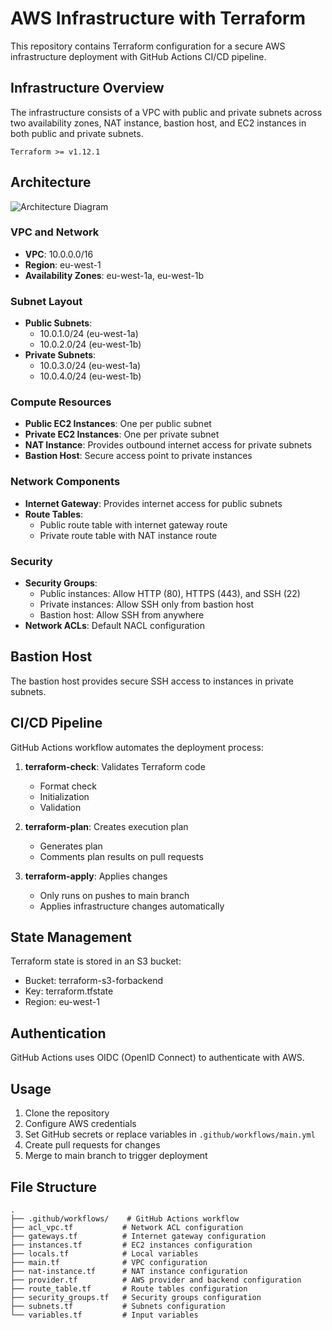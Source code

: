 # AWS Infrastructure with Terraform

This repository contains Terraform configuration for a secure AWS infrastructure deployment with GitHub Actions CI/CD pipeline.

## Infrastructure Overview

The infrastructure consists of a VPC with public and private subnets across two availability zones, NAT instance, bastion host, and EC2 instances in both public and private subnets.

```
Terraform >= v1.12.1
```

## Architecture

![Architecture Diagram](https://via.placeholder.com/800x400?text=AWS+Infrastructure+Diagram)

### VPC and Network
- **VPC**: 10.0.0.0/16
- **Region**: eu-west-1
- **Availability Zones**: eu-west-1a, eu-west-1b

### Subnet Layout
- **Public Subnets**:
  - 10.0.1.0/24 (eu-west-1a)
  - 10.0.2.0/24 (eu-west-1b)
- **Private Subnets**:
  - 10.0.3.0/24 (eu-west-1a)
  - 10.0.4.0/24 (eu-west-1b)

### Compute Resources
- **Public EC2 Instances**: One per public subnet
- **Private EC2 Instances**: One per private subnet
- **NAT Instance**: Provides outbound internet access for private subnets
- **Bastion Host**: Secure access point to private instances

### Network Components
- **Internet Gateway**: Provides internet access for public subnets
- **Route Tables**:
  - Public route table with internet gateway route
  - Private route table with NAT instance route

### Security
- **Security Groups**:
  - Public instances: Allow HTTP (80), HTTPS (443), and SSH (22)
  - Private instances: Allow SSH only from bastion host
  - Bastion host: Allow SSH from anywhere
- **Network ACLs**: Default NACL configuration

## Bastion Host

The bastion host provides secure SSH access to instances in private subnets.

## CI/CD Pipeline

GitHub Actions workflow automates the deployment process:

1. **terraform-check**: Validates Terraform code
   - Format check
   - Initialization
   - Validation

2. **terraform-plan**: Creates execution plan
   - Generates plan
   - Comments plan results on pull requests

3. **terraform-apply**: Applies changes
   - Only runs on pushes to main branch
   - Applies infrastructure changes automatically

## State Management

Terraform state is stored in an S3 bucket:
- Bucket: terraform-s3-forbackend
- Key: terraform.tfstate
- Region: eu-west-1

## Authentication

GitHub Actions uses OIDC (OpenID Connect) to authenticate with AWS.

## Usage

1. Clone the repository
2. Configure AWS credentials
3. Set GitHub secrets or replace variables in `.github/workflows/main.yml`
4. Create pull requests for changes
5. Merge to main branch to trigger deployment

## File Structure

```
.
├── .github/workflows/    # GitHub Actions workflow
├── acl_vpc.tf           # Network ACL configuration
├── gateways.tf          # Internet gateway configuration
├── instances.tf         # EC2 instances configuration
├── locals.tf            # Local variables
├── main.tf              # VPC configuration
├── nat-instance.tf      # NAT instance configuration
├── provider.tf          # AWS provider and backend configuration
├── route_table.tf       # Route tables configuration
├── security_groups.tf   # Security groups configuration
├── subnets.tf           # Subnets configuration
└── variables.tf         # Input variables
```